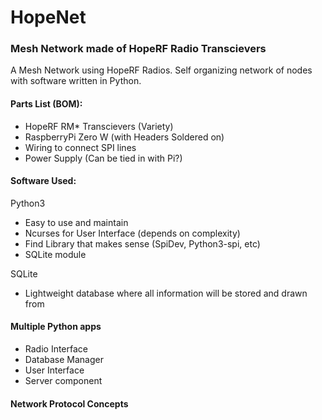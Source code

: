 # HopeNet
### Mesh Network made of HopeRF Radio Transcievers

A Mesh Network using HopeRF Radios. Self organizing network of nodes with software written in Python.



#### Parts List (BOM):
- HopeRF RM* Transcievers (Variety)
- RaspberryPi Zero W (with Headers Soldered on)
- Wiring to connect SPI lines
- Power Supply (Can be tied in with Pi?)


#### Software Used:
Python3
- Easy to use and maintain
- Ncurses for User Interface (depends on complexity)
- Find Library that makes sense (SpiDev, Python3-spi, etc)
- SQLite module

SQLite
- Lightweight database where all information will be stored and drawn from

#### Multiple Python apps
- Radio Interface
- Database Manager
- User Interface
- Server component


#### Network Protocol Concepts


